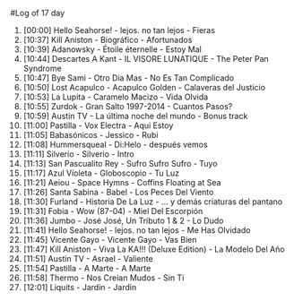 #Log of 17 day

1. [00:00] Hello Seahorse! - lejos. no tan lejos - Fieras
1. [10:37] Kill Aniston - Biográfico - Afortunados
1. [10:39] Adanowsky - Étoile éternelle - Estoy Mal
1. [10:44] Descartes A Kant - IL VISORE LUNATIQUE - The Peter Pan Syndrome
1. [10:47] Bye Sami - Otro Dia Mas - No Es Tan Complicado
1. [10:50] Lost Acapulco - Acapulco Golden - Calaveras del Justicio
1. [10:53] La Lupita - Caramelo Macizo - Vida Olvida
1. [10:55] Zurdok - Gran Salto 1997-2014 - Cuantos Pasos?
1. [10:59] Austin TV - La última noche del mundo - Bonus track
1. [11:00] Pastilla - Vox Electra - Aqui Estoy
1. [11:05] Babasónicos - Jessico - Rubi
1. [11:08] Hummersqueal - Di:Helo - después vemos
1. [11:11] Silverio - Silverio - Intro
1. [11:13] San Pascualito Rey - Sufro Sufro Sufro - Tuyo
1. [11:17] Azul Violeta - Globoscopio - Tu Luz
1. [11:21] Aeiou - Space Hymns - Coffins Floating at Sea
1. [11:26] Santa Sabina - Babel - Los Peces Del Viento
1. [11:30] Furland - Historia De La Luz - ... y demás criaturas del pantano
1. [11:31] Fobia - Wow (87-04) - Miel Del Escorpión
1. [11:36] Jumbo - José José, Un Tributo 1 & 2 - Lo Dudo
1. [11:41] Hello Seahorse! - lejos. no tan lejos - Me Has Olvidado
1. [11:45] Vicente Gayo - Vicente Gayo - Vas Bien
1. [11:47] Kill Aniston - Viva La KA!!! (Deluxe Edition) - La Modelo Del Año
1. [11:51] Austin TV - Asrael - Valiente
1. [11:54] Pastilla - A Marte - A Marte
1. [11:58] Thermo - Nos Creían Mudos - Sin Ti
1. [12:01] Liquits - Jardin - Jardin
